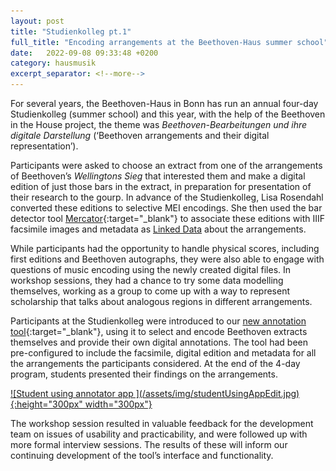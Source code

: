 ```yaml
---
layout: post
title: "Studienkolleg pt.1"
full_title: "Encoding arrangements at the Beethoven-Haus summer school"
date:   2022-09-08 09:33:48 +0200
category: hausmusik
excerpt_separator: <!--more-->
---
```


For several years, the Beethoven-Haus in Bonn has run an annual four-day Studienkolleg (summer school) and this year, with the help of the Beethoven in the House project, the theme was _Beethoven-Bearbeitungen und ihre digitale Darstellung_ (‘Beethoven arrangements and their digital representation’).
<!--more-->
Participants were asked to choose an extract from one of the arrangements of Beethoven’s _Wellingtons Sieg_ that interested them and make a digital edition of just those bars in the extract, in preparation for presentation of their research to the gourp. In advance of the Studienkolleg, Lisa Rosendahl converted these editions to selective MEI encodings. She then used the bar detector tool [Mercator](https://github.com/Edirom/mercator-app){:target="_blank"} to associate these editions with IIIF facsimile images and metadata as [Linked Data](https://www.w3.org/standards/semanticweb/data) about the arrangements.

While participants had the opportunity to handle physical scores, including first editions and Beethoven autographs, they were also able to engage with questions of music encoding using the newly created digital files. In workshop sessions, they had a chance to try some data modelling themselves, working as a group to come up with a way to represent scholarship that talks about analogous regions in different arrangements.

Participants at the Studienkolleg were introduced to our [new annotation tool](https://tool.domestic-beethoven.eu/){:target="_blank"}, using it to select and encode Beethoven extracts themselves and provide their own digital annotations. The tool had been pre-configured to include the facsimile, digital edition and metadata for all the arrangements the participants considered. At the end of the 4-day program, students presented their findings on the arrangements.

<a href="/assets/img/studentUsingAppEdit.jpg">
![Student using annotator app ](/assets/img/studentUsingAppEdit.jpg){:height="300px" width="300px"}
</a>

The workshop session resulted in valuable feedback for the development team on issues of usability and practicability, and were followed up with more formal interview sessions. The results of these will inform our continuing development of the tool’s interface and functionality.

